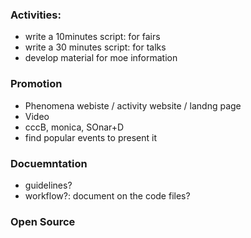 ### Activities:
- write a 10minutes script: for fairs
- write a 30 minutes script: for talks
- develop material for moe information

### Promotion
- Phenomena webiste / activity website / landng page
- Video
- cccB, monica, SOnar+D
- find popular events to present it

### Docuemntation
- guidelines?
- workflow?: document on the code files?


### Open Source
